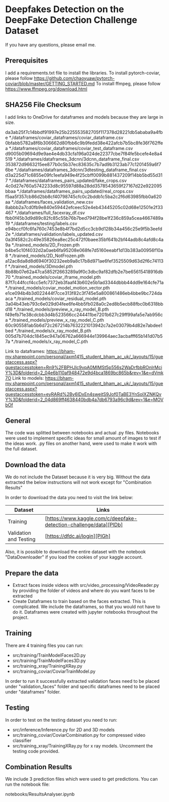 # Deepfakes Detection on the DeepFake Detection Challenge Dataset

If you have any questions, please email me.

## Prerequisites

I add a requirements.txt file to install the libraries.
To install pytorch-coviar, please follow https://github.com/chaoyuaw/pytorch-coviar/blob/master/GETTING_STARTED.md
To install ffmpeg, please follow https://www.ffmpeg.org/download.html

## SHA256 File Checksum

I add links to OneDrive for dataframes and models because they are large in size.

da3ab25f7c14bbdf91997e25b225553582705f117378d28221db5ababa9a4fbe *./dataframes/coviar_dataframes/coviar_dataframe.csv
0bfabb5782a8f6b306662d80fbb6c9b9fedd38e422afcb7b5bc8fe36f762ffea *./dataframes/coviar_dataframes/coviar_test_dataframe.csv
d9005b09694d9e9ae4e4db33cfa196a024de22377cbe7f84fe5bcefe4e8a4519 *./dataframes/dataframes_3dcnn/3dcnn_dataframe_final.csv
353872d9663215ee877b0c5b37ec83635c7b7ad9b3123ab77c1201459a6f76be *./dataframes/dataframes_3dcnn/3dtesting_dataframe_final.csv
d3a225d71c6855e09fc1eefa949e4f25cbff0099b881437209f14bb5bd55d317 *./dataframes/dataframes_pairs_updated/fake_crops.csv
4c0d27e760a5742233d8c95597d88a28dd3578543659f27167d22e922095bbaa *./dataframes/dataframes_pairs_updated/real_crops.csv
f5aa5f357cb86d2bb8cf40798745cfc0c2bddb1c5ba2c2f6d63985fbb0a620aa *./dataframes/faces_validation_new.csv
8abbb2a7cd0fb9e840e59442efceec52e4eb43445205c02d68e12501e2f33467 *./dataframes/full_facexray_df.csv
fbb0f45b3d9d89c82fc85c55b76b7bed794f28be1f236c859a5cea4667489a19 *./dataframes/testing/labels.csv
e94bccf0fc6fa760c7453e8b4f7bd2d5cc3cb9d128b34a456c25e9f5b3eefd2e *./dataframes/validation/labels_updated.csv
0a3f4582c2c49e35826ea8ec25c472f0baee35bf641b2bf44adb8c4afd8c4a9a *./trained_models/2D_Frozen.pth
b4be5c10f4032d2a0aeb6fa95208e068fe7d5160eeabf1d13b383a00956f10a8 *./trained_models/2D_NotFrozen.pth
a12ac8da8d8d6940f30232eeb9a8c17b8d971ae6fef3525509d63d2f6c74113f *./trained_models/3Dmodel.pth
8b88b07e62a47ca5852f2663289a9f0c3dbc9af82dfb2e7be65615418916db70 *./trained_models/coviar_iframe_model.pth
87f7c44fccf4cc5efc7372eb3faaf43b602e5b1ad3344dbbb44dd9e164cfe71a *./trained_models/coviar_model_motion_vector.pth
e1ce094b4b3d022444f7cce313f82c3f745e5a800861486eb4bbe9bc724daaca *./trained_models/coviar_residual_model.pth
3a04b43eb793c6e029d04fee6fe4bb5fb028a0c2ed8b5ecb88fbc0b6318bbd18 *./trained_models/preview_x_ray_model_B.pth
f49efb71e38cdcbb3d4b523566cc244411be7201b627c29ff99afa5e7ab956ca *./trained_models/preview_x_ray_model_C.pth
60c905581ab5b6d72c267214b7632221013942c7a2e03079b4d82e7abdee1bed *./trained_models/x_ray_model_B.pth
005d7b704dc1845ec947a06762a666944e139964aec3acbafff65b141d07b57a *./trained_models/x_ray_model_C.pth

Link to dataframes:  https://bham-my.sharepoint.com/personal/axm1415_student_bham_ac_uk/_layouts/15/guestaccess.aspx?guestaccesstoken=Rn9%2FBPHJIc9vpA0MIMSt5p556s2WaDrfbbROnIrMciY%3D&folderid=2_04e6b110af948472e9d4bca1869bc865b&rev=1&e=dVmk7O
Link to models: https://bham-my.sharepoint.com/personal/axm1415_student_bham_ac_uk/_layouts/15/guestaccess.aspx?guestaccesstoken=eyRARd%2Bv6IDxEn4swejtS9Jof0TaBE3YnSoIXZNKQvY%3D&folderid=2_04d869ff4638440bdb4a7db6793a96c9d&rev=1&e=MOVbOf

## General

The code was splitted between notebooks and actual .py files. Notebooks were used to implement specific ideas for small amount of images to test if the ideas work. .py files on another hand, were used to make it work with the full dataset.

## Download the data
We do not include the Dataset because it is very big. Without the data extracted the below instructions will not work except for "Combination Results"

In order to download the data you need to visit the link below:

| Dataset | Links |
| ------ | ------ |
| Training | [https://www.kaggle.com/c/deepfake-detection-challenge/data][PlDb] |
| Validation and Testing | [https://dfdc.ai/login][PlGh] |

Also, it is possible to download the entire dataset with the notebook "DataDownloader" if you load the cookies of your kaggle account.


## Prepare the data

  - Extract faces inside videos with src/video_processing/VideoReader.py by providing the folder of videos and where do you want faces to be extracted
  - Create Dataframes to train based on the faces extracted. This is complicated. We include the dataframes, so that you would not have to do it. Dataframes were created with jupyter notebooks throughout the project.

  
## Training

There are 4 training files you can run:

  - src/training/TrainModelFaces2D.py
  - src/training/TrainModelFaces3D.py
  - src/training_xray/TrainingXRay.py
  - src/training_coviar/CoviarTrainModel.py
  
In order to run it successfully extracted validation faces need to be placed under "validation_faces" folder and specific dataframes need to be placed under "dataframes" folder.

## Testing

In order to test on the testing dataset you need to run:

  - src/inference/Inference.py for 2D and 3D models
  - src/training_coviar/CoviarCombination.py for compressed video classifier
  - src/training_xray/TrainingXRay.py for x ray models. Uncomment the testing code provided.


## Combination Results

We include 3 prediction files which were used to get predictions. You can run the notebook file:

notebooks/ResultsAnalyser.ipynb



